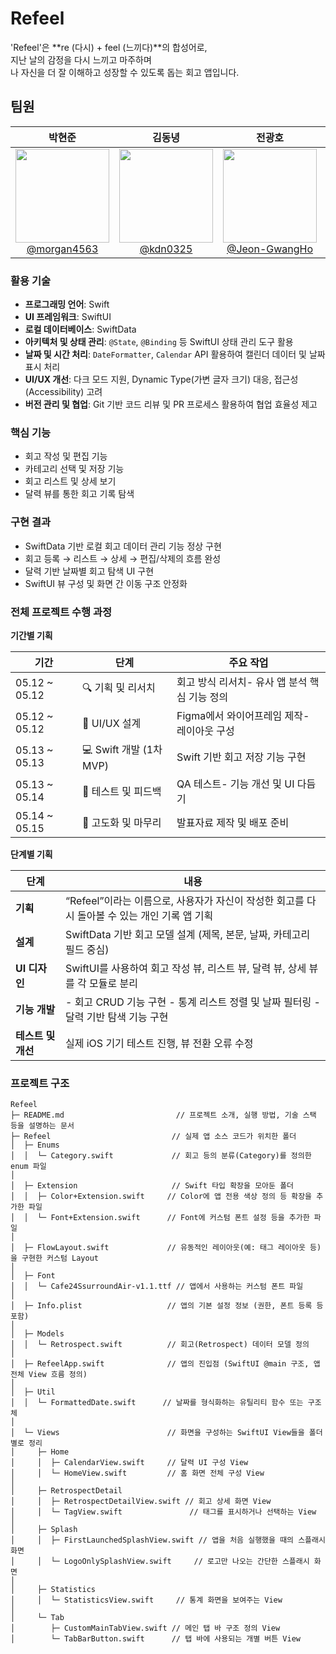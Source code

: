 # Refeel

'Refeel'은 **re (다시) + feel (느끼다)**의 합성어로,  
지난 날의 감정을 다시 느끼고 마주하며  
나 자신을 더 잘 이해하고 성장할 수 있도록 돕는 회고 앱입니다.

## 팀원

<div align="center">

|                                                              **박현준**                                                              |                                                         **김동녕**                                                          |                                                                 **전광호**                                                                 |                                                                 **김유진**                                                                 |
| :----------------------------------------------------------------------------------------------------------------------------------: | :-------------------------------------------------------------------------------------------------------------------------: | :----------------------------------------------------------------------------------------------------------------------------------------: | :----------------------------------------------------------------------------------------------------------------------------------------: |
| [<img src="https://avatars.githubusercontent.com/morgan4563" height=150 width=150> <br/> @morgan4563](https://github.com/morgan4563) | [<img src="https://avatars.githubusercontent.com/kdn0325" height=150 width=150> <br/> @kdn0325](https://github.com/kdn0325) | [<img src="https://avatars.githubusercontent.com/Jeon-GwangHo" height=150 width=150> <br/> @Jeon-GwangHo](https://github.com/Jeon-GwangHo) | [<img src="https://avatars.githubusercontent.com/kimyujin0822" height=150 width=150> <br/> @kimyujin0822](https://github.com/kimyujin0822) |

</div>

### **활용 기술**

- **프로그래밍 언어**: Swift
- **UI 프레임워크**: SwiftUI
- **로컬 데이터베이스**: SwiftData
- **아키텍처 및 상태 관리**: `@State`, `@Binding` 등 SwiftUI 상태 관리 도구 활용
- **날짜 및 시간 처리**: `DateFormatter`, `Calendar` API 활용하여 캘린더 데이터 및 날짜 표시 처리
- **UI/UX 개선**: 다크 모드 지원, Dynamic Type(가변 글자 크기) 대응, 접근성(Accessibility) 고려
- **버전 관리 및 협업**: Git 기반 코드 리뷰 및 PR 프로세스 활용하여 협업 효율성 제고

### **핵심 기능**

- 회고 작성 및 편집 기능
- 카테고리 선택 및 저장 기능
- 회고 리스트 및 상세 보기
- 달력 뷰를 통한 회고 기록 탐색

### **구현 결과**

- SwiftData 기반 로컬 회고 데이터 관리 기능 정상 구현
- 회고 등록 → 리스트 → 상세 → 편집/삭제의 흐름 완성
- 달력 기반 날짜별 회고 탐색 UI 구현
- SwiftUI 뷰 구성 및 화면 간 이동 구조 안정화

### **전체 프로젝트 수행 과정**

**기간별 기획**

| 기간          | 단계                    | 주요 작업                                     |
| ------------- | ----------------------- | --------------------------------------------- |
| 05.12 ~ 05.12 | 🔍 기획 및 리서치       | 회고 방식 리서치- 유사 앱 분석 핵심 기능 정의 |
| 05.12 ~ 05.12 | 🎨 UI/UX 설계           | Figma에서 와이어프레임 제작- 레이아웃 구성    |
| 05.13 ~ 05.13 | 💻 Swift 개발 (1차 MVP) | Swift 기반 회고 저장 기능 구현                |
| 05.13 ~ 05.14 | 🔁 테스트 및 피드백     | QA 테스트- 기능 개선 및 UI 다듬기             |
| 05.14 ~ 05.15 | 🚀 고도화 및 마무리     | 발표자료 제작 및 배포 준비                    |

**단계별 기획**

| 단계               | 내용                                                                                         |
| ------------------ | -------------------------------------------------------------------------------------------- |
| **기획**           | “Refeel”이라는 이름으로, 사용자가 자신이 작성한 회고를 다시 돌아볼 수 있는 개인 기록 앱 기획 |
| **설계**           | SwiftData 기반 회고 모델 설계 (제목, 본문, 날짜, 카테고리 필드 중심)                         |
| **UI 디자인**      | SwiftUI를 사용하여 회고 작성 뷰, 리스트 뷰, 달력 뷰, 상세 뷰를 각 모듈로 분리                |
| **기능 개발**      | - 회고 CRUD 기능 구현 - 통계 리스트 정렬 및 날짜 필터링 - 달력 기반 탐색 기능 구현           |
| **테스트 및 개선** | 실제 iOS 기기 테스트 진행, 뷰 전환 오류 수정                                                 |

### 프로젝트 구조

```
Refeel
├─ README.md                         // 프로젝트 소개, 실행 방법, 기술 스택 등을 설명하는 문서
├─ Refeel                           // 실제 앱 소스 코드가 위치한 폴더
│  ├─ Enums
│  │  └─ Category.swift             // 회고 등의 분류(Category)를 정의한 enum 파일
│
│  ├─ Extension                     // Swift 타입 확장을 모아둔 폴더
│  │  ├─ Color+Extension.swift     // Color에 앱 전용 색상 정의 등 확장을 추가한 파일
│  │  └─ Font+Extension.swift      // Font에 커스텀 폰트 설정 등을 추가한 파일
│
│  ├─ FlowLayout.swift             // 유동적인 레이아웃(예: 태그 레이아웃 등)을 구현한 커스텀 Layout
│
│  ├─ Font
│  │  └─ Cafe24SsurroundAir-v1.1.ttf // 앱에서 사용하는 커스텀 폰트 파일
│
│  ├─ Info.plist                   // 앱의 기본 설정 정보 (권한, 폰트 등록 등 포함)
│
│  ├─ Models
│  │  └─ Retrospect.swift          // 회고(Retrospect) 데이터 모델 정의
│
│  ├─ RefeelApp.swift              // 앱의 진입점 (SwiftUI @main 구조, 앱 전체 View 흐름 정의)
│
│  ├─ Util
│  │  └─ FormattedDate.swift      // 날짜를 형식화하는 유틸리티 함수 또는 구조체
│
│  └─ Views                        // 화면을 구성하는 SwiftUI View들을 폴더별로 정리
│     ├─ Home
│     │  ├─ CalendarView.swift     // 달력 UI 구성 View
│     │  └─ HomeView.swift         // 홈 화면 전체 구성 View
│
│     ├─ RetrospectDetail
│     │  ├─ RetrospectDetailView.swift // 회고 상세 화면 View
│     │  └─ TagView.swift               // 태그를 표시하거나 선택하는 View
│
│     ├─ Splash
│     │  ├─ FirstLaunchedSplashView.swift // 앱을 처음 실행했을 때의 스플래시 화면
│     │  └─ LogoOnlySplashView.swift     // 로고만 나오는 간단한 스플래시 화면
│
│     ├─ Statistics
│     │  └─ StatisticsView.swift     // 통계 화면을 보여주는 View
│
│     └─ Tab
│        ├─ CustomMainTabView.swift // 메인 탭 바 구조 정의 View
│        └─ TabBarButton.swift      // 탭 바에 사용되는 개별 버튼 View


```
